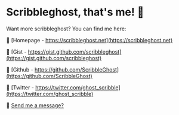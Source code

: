# Scribbleghost, that's me! :ghost:

Want more scribbleghost? You can find me here:

:link: [Homepage - https://scribbleghost.net](https://scribbleghost.net)

:link: [Gist - https://gist.github.com/scribbleghost](https://gist.github.com/scribbleghost)

:link: [Github - https://github.com/ScribbleGhost](https://github.com/ScribbleGhost)

:link: [Twitter - https://twitter.com/ghost_scribble](https://twitter.com/ghost_scribble)

:e-mail: [Send me a message?](https://scribbleghost.net/contact-me)
